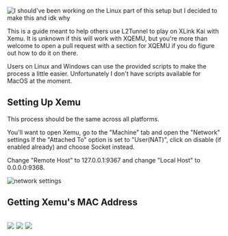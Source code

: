 ![I should've been working on the Linux part of this setup but I decided to make this and idk why](https://github.com/poobarfoob/l2tunnel-kai-guide/blob/main/Images/this%20shouldnt%20have%20taken%20more%20than%2030%20fucking%20minutes%20to%20make%20but%20here%20we%20are.png?raw=true)

This is a guide meant to help others use L2Tunnel to play on XLink Kai with Xemu. It is unknown if this will work with XQEMU, but you're more than welcome to open a pull request with a section for XQEMU if you do figure out how to do it on there.

Users on Linux and Windows can use the provided scripts to make the process a little easier. Unfortunately I don't have scripts available for MacOS at the moment.

Setting Up Xemu
--------------------------------------------------------------------------------------------------------------------------------------------------------------------
This process should be the same across all platforms.

You'll want to open Xemu, go to the "Machine" tab and open the "Network" settings
If the "Attached To" option is set to "User(NAT)", click on disable (if enabled already) and choose Socket instead.

Change "Remote Host" to 127.0.0.1:9367 and change "Local Host" to 0.0.0.0:9368.

![network settings](https://github.com/poobarfoob/l2tunnel-kai-guide/blob/main/Images/xemu%20network%20settings.png?raw=true)

Getting Xemu's MAC Address
--------------------------------------------------------------------------------------------------------------------------------------------------------------------
![](https://github.com/poobarfoob/l2tunnel-kai-guide/blob/main/Images/dash%20part%201.png?raw=true)
![](https://github.com/poobarfoob/l2tunnel-kai-guide/blob/main/Images/dash%20part%202.png?raw=true)
![](https://github.com/poobarfoob/l2tunnel-kai-guide/blob/main/Images/dash%20part%203.png?raw=true)
--------------------------------------------------------------------------------------------------------------------------------------------------------------------
